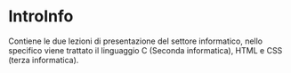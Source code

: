 # IntroInfo
Contiene le due lezioni di presentazione del settore informatico, nello specifico viene trattato il linguaggio C (Seconda informatica), HTML e CSS (terza informatica).
